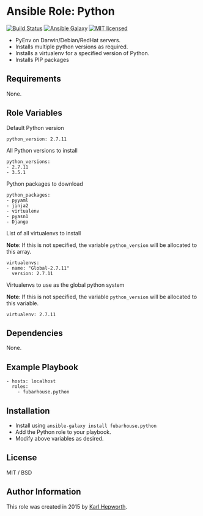 # Ansible Role: Python

[![Build Status](https://travis-ci.org/fubarhouse/ansible-role-python.svg?branch=master)](https://travis-ci.org/fubarhouse/ansible-role-python)
[![Ansible Galaxy](https://img.shields.io/badge/galaxy-fubarhouse--python-5140.svg)](https://galaxy.ansible.com/fubarhouse/python)
[![MIT licensed](https://img.shields.io/badge/license-MIT-blue.svg)](https://raw.githubusercontent.com/fubarhouse/ansible-role-hub/master/LICENSE)

* PyEnv on Darwin/Debian/RedHat servers.
* Installs multiple python versions as required.
* Installs a virtualenv for a specified version of Python.
* Installs PIP packages

## Requirements

  None.

## Role Variables

Default Python version
````
python_version: 2.7.11
````
All Python versions to install
````
python_versions:
- 2.7.11
- 3.5.1
````
Python packages to download
````
python_packages:
- pyyaml
- jinja2
- virtualenv
- pyasn1
- Django
````
List of all virtualenvs to install

**Note**: If this is not specified, the variable `python_version` will be allocated to this array.
````
virtualenvs:
- name: "Global-2.7.11"
  version: 2.7.11
````
Virtualenvs to use as the global python system

**Note**: If this is not specified, the variable `python_version` will be allocated to this variable.
````
virtualenv: 2.7.11
````
## Dependencies

None.

## Example Playbook
````
- hosts: localhost
  roles:
    - fubarhouse.python
````

## Installation

* Install using `ansible-galaxy install fubarhouse.python`
* Add the Python role to your playbook.
* Modify above variables as desired.

## License

MIT / BSD

## Author Information

This role was created in 2015 by [Karl Hepworth](https://twitter.com/fubarhouse).
